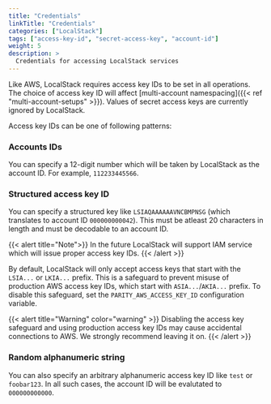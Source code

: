 ```yaml
---
title: "Credentials"
linkTitle: "Credentials"
categories: ["LocalStack"]
tags: ["access-key-id", "secret-access-key", "account-id"]
weight: 5
description: >
  Credentials for accessing LocalStack services
---
```


Like AWS, LocalStack requires access key IDs to be set in all operations.
The choice of access key ID will affect [multi-account namespacing]({{< ref "multi-account-setups" >}}).
Values of secret access keys are currently ignored by LocalStack.

Access key IDs can be one of following patterns:

### Accounts IDs

You can specify a 12-digit number which will be taken by LocalStack as the account ID.
For example, `112233445566`.

### Structured access key ID

You can specify a structured key like `LSIAQAAAAAAVNCBMPNSG` (which translates to account ID `000000000042`).
This must be atleast 20 characters in length and must be decodable to an account ID.

{{< alert title="Note">}}
In the future LocalStack will support IAM service which will issue proper access key IDs.
{{< /alert >}}

By default, LocalStack will only accept access keys that start with the `LSIA...` or `LKIA...` prefix.
This is a safeguard to prevent misuse of production AWS access key IDs, which start with `ASIA...`/`AKIA...` prefix.
To disable this safeguard, set the `PARITY_AWS_ACCESS_KEY_ID` configuration variable.

{{< alert title="Warning" color="warning" >}}
Disabling the access key safeguard and using production access key IDs may cause accidental connections to AWS.
We strongly recommend leaving it on.
{{< /alert >}}

### Random alphanumeric string

You can also specify an arbitrary alphanumeric access key ID like `test` or `foobar123`.
In all such cases, the account ID will be evalutated to `000000000000`.
